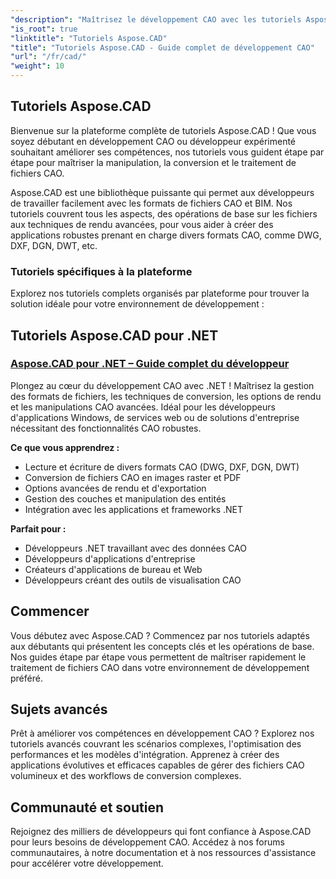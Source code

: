 ```yaml
---
"description": "Maîtrisez le développement CAO avec les tutoriels Aspose.CAD. Apprenez à créer, convertir et manipuler des fichiers CAO sur différentes plateformes et formats grâce à des guides et exemples complets."
"is_root": true
"linktitle": "Tutoriels Aspose.CAD"
"title": "Tutoriels Aspose.CAD - Guide complet de développement CAO"
"url": "/fr/cad/"
"weight": 10
---
```


## Tutoriels Aspose.CAD

Bienvenue sur la plateforme complète de tutoriels Aspose.CAD ! Que vous soyez débutant en développement CAO ou développeur expérimenté souhaitant améliorer ses compétences, nos tutoriels vous guident étape par étape pour maîtriser la manipulation, la conversion et le traitement de fichiers CAO.

Aspose.CAD est une bibliothèque puissante qui permet aux développeurs de travailler facilement avec les formats de fichiers CAO et BIM. Nos tutoriels couvrent tous les aspects, des opérations de base sur les fichiers aux techniques de rendu avancées, pour vous aider à créer des applications robustes prenant en charge divers formats CAO, comme DWG, DXF, DGN, DWT, etc.

### Tutoriels spécifiques à la plateforme

Explorez nos tutoriels complets organisés par plateforme pour trouver la solution idéale pour votre environnement de développement :

## Tutoriels Aspose.CAD pour .NET
### [Aspose.CAD pour .NET – Guide complet du développeur](./net/)
Plongez au cœur du développement CAO avec .NET ! Maîtrisez la gestion des formats de fichiers, les techniques de conversion, les options de rendu et les manipulations CAO avancées. Idéal pour les développeurs d'applications Windows, de services web ou de solutions d'entreprise nécessitant des fonctionnalités CAO robustes.

**Ce que vous apprendrez :**
- Lecture et écriture de divers formats CAO (DWG, DXF, DGN, DWT)
- Conversion de fichiers CAO en images raster et PDF  
- Options avancées de rendu et d'exportation
- Gestion des couches et manipulation des entités
- Intégration avec les applications et frameworks .NET

**Parfait pour :**
- Développeurs .NET travaillant avec des données CAO
- Développeurs d'applications d'entreprise
- Créateurs d'applications de bureau et Web
- Développeurs créant des outils de visualisation CAO


## Commencer

Vous débutez avec Aspose.CAD ? Commencez par nos tutoriels adaptés aux débutants qui présentent les concepts clés et les opérations de base. Nos guides étape par étape vous permettent de maîtriser rapidement le traitement de fichiers CAO dans votre environnement de développement préféré.

## Sujets avancés

Prêt à améliorer vos compétences en développement CAO ? Explorez nos tutoriels avancés couvrant les scénarios complexes, l'optimisation des performances et les modèles d'intégration. Apprenez à créer des applications évolutives et efficaces capables de gérer des fichiers CAO volumineux et des workflows de conversion complexes.

## Communauté et soutien

Rejoignez des milliers de développeurs qui font confiance à Aspose.CAD pour leurs besoins de développement CAO. Accédez à nos forums communautaires, à notre documentation et à nos ressources d'assistance pour accélérer votre développement.